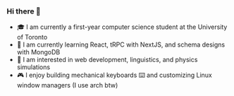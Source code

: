 ### Hi there 👋

<!--
**ericsodev/ericsodev** is a ✨ _special_ ✨ repository because its `README.md` (this file) appears on your GitHub profile.

Here are some ideas to get you started:

- 🔭 I’m currently working on ...
- 🌱 I’m currently learning ...
- 👯 I’m looking to collaborate on ...
- 🤔 I’m looking for help with ...
- 💬 Ask me about ...
- 📫 How to reach me: ...
- 😄 Pronouns: ...
- ⚡ Fun fact: ...
-->

- 🎓 I am currently a first-year computer science student at the University of Toronto
- 📕 I am currently learning React, tRPC with NextJS, and schema designs with MongoDB
- 💭 I am interested in web development, linguistics, and physics simulations
- 🎮 I enjoy building mechanical keyboards ⌨️ and customizing Linux window managers (I use arch btw)
